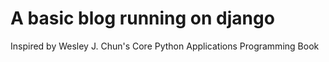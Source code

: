 # A basic blog running on django

Inspired by Wesley J. Chun's Core Python Applications Programming Book